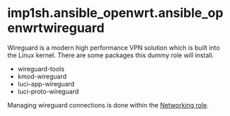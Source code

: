 # imp1sh.ansible_openwrt.ansible_openwrtwireguard

Wireguard is a modern high performance VPN solution which is built into the Linux kernel.
There are some packages this dummy role will install.

- wireguard-tools
- kmod-wireguard
- luci-app-wireguard
- luci-proto-wireguard

Managing wireguard connections is done within the [Networking role](/junicast/docs/AnsibleOpenWrtCollection/roleNetwork).

